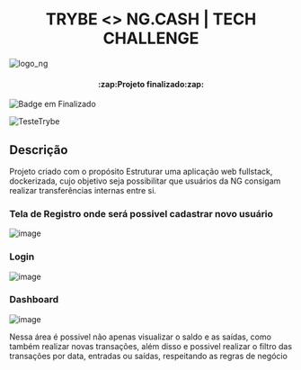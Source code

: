 <h1 align="center"> TRYBE <> NG.CASH | TECH CHALLENGE</h1>

![logo_ng](https://user-images.githubusercontent.com/61027045/203921990-17452006-20de-4d88-8031-74bc9e3a7125.png) 

<h4 align="center"> :zap:Projeto finalizado:zap:</h4>

![Badge em Finalizado](http://img.shields.io/static/v1?label=LICENSE&message=%20MIT&color=GREEN&style=for-the-badge)

![TesteTrybe](https://user-images.githubusercontent.com/61027045/203659213-c7e756e3-9cc7-4995-9cc6-953d1f581619.png)

## Descrição
<p>Projeto criado com o propósito Estruturar uma aplicação web fullstack, dockerizada, cujo objetivo seja possibilitar que usuários da NG consigam realizar transferências internas entre si.</p>

### Tela de Registro onde será possivel cadastrar novo usuário
![image](https://user-images.githubusercontent.com/61027045/203929449-83bda86d-cc8c-48ee-ab2c-9cfeaf2ae264.png)

### Login
![image](https://user-images.githubusercontent.com/61027045/203931129-b7dd4dcd-c8df-48d2-b50f-4222b03e90bd.png)

### Dashboard
![image](https://user-images.githubusercontent.com/61027045/203932026-2323de4c-6ca3-4c21-b1a6-f5b7dbbdacd4.png)

<p>Nessa área é possivel não apenas visualizar o saldo e as saídas, como também realizar novas transações, além disso e possivel realizar o filtro das transações por data, entradas ou saídas, respeitando as regras de negócio</p>
